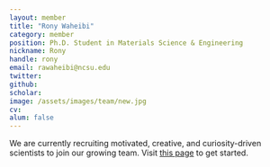 ```yaml
---
layout: member
title: "Rony Waheibi"
category: member
position: Ph.D. Student in Materials Science & Engineering
nickname: Rony
handle: rony
email: rawaheibi@ncsu.edu
twitter: 
github: 
scholar: 
image: /assets/images/team/new.jpg
cv: 
alum: false
---
```


We are currently recruiting motivated, creative, and curiosity-driven scientists to join our growing team. Visit [this page](/join) to get started.